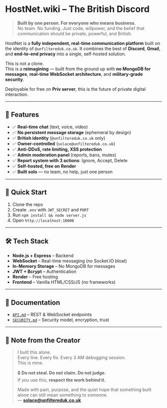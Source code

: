 # HostNet.wiki – The British Discord

> **Built by one person. For everyone who means business.**  
> No team. No funding. Just code, willpower, and the belief that communication should be private, powerful, and British.

HostNet is a **fully independent, real-time communication platform** built on the identity of `@unfiltereduk.co.uk`. It combines the best of **Discord**, **Gmail**, and **end-to-end privacy** into a single, self-hosted solution.

This is not a clone.  
This is a **reimagining** — built from the ground up with **no MongoDB for messages**, **real-time WebSocket architecture**, and **military-grade security**.

Deployable for free on **Priv server**, this is the future of private digital interaction.

---

## 🔧 Features

- ✅ **Real-time chat** (text, voice, video)
- ✅ **No persistent message storage** (ephemeral by design)
- ✅ **British identity** (`@unfiltereduk.co.uk` only)
- ✅ **Owner-controlled** (`solace@unfiltereduk.co.uk`)
- ✅ **Anti-DDoS, rate limiting, XSS protection**
- ✅ **Admin moderation panel** (reports, bans, mutes)
- ✅ **Report system with 3 actions**: Ignore, Accept, Delete
- ✅ **Self-hosted, free on Render**
- ✅ **Built solo** — no team, no help, just one person

---

## 🚀 Quick Start

1. Clone the repo
2. Create `.env` with `JWT_SECRET` and `PORT`
3. Run `npm install && node server.js`
4. Open `http://localhost:10000`

---

## 🛠️ Tech Stack

- **Node.js + Express** – Backend
- **WebSocket** – Real-time messaging (no Socket.IO bloat)
- **In-Memory Storage** – No MongoDB for messages
- **JWT + Bcrypt** – Authentication
- **Render** – Free hosting
- **Frontend** – Vanilla HTML/CSS/JS (no frameworks)

---

## 📄 Documentation

- [`API.md`](API.md) – REST & WebSocket endpoints
- [`SECURITY.md`](SECURITY.md) – Security model, encryption, trust

---

## 📝 Note from the Creator

> I built this alone.  
> Every line. Every fix. Every 3 AM debugging session.  
> This is mine.  
> 
> 🔒 **Do not steal. Do not claim. Do not judge.**  
> If you use this, **respect the work behind it.**  
> 
> Made with pain, purpose, and the quiet hope that something built alone can still mean something to someone.  
> — **solace@unfiltereduk.co.uk**
